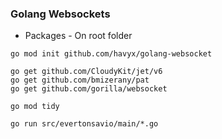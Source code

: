 ### Golang Websockets   

* Packages - On root folder
```
go mod init github.com/havyx/golang-websocket

go get github.com/CloudyKit/jet/v6
go get github.com/bmizerany/pat
go get github.com/gorilla/websocket

go mod tidy

go run src/evertonsavio/main/*.go
```